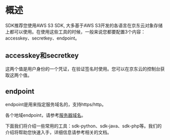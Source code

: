 # 概述

SDK推荐您使用AWS S3 SDK,  大多基于AWS S3开发的各语言在京东云对象存储上都可以使用。在使用这些工具的时候，一般来说您都要配置3个内容：accesskey、secretkey、endpoint。

## accesskey和secretkey

这两个值是用户身份的一个凭证，在验证签名时使用。您可以在京东云的控制台获取这两个值。

## endpoint

endpoint是用来指定服务域名的，支持https/http。

各个地域endpoint，请参考[服务器域名](../../../Object-Storage-Service/API-Reference-S3-Compatible/Regions-And-Endpoints.md)。

下面我们将介绍一些常用的工具：sdk-python、sdk-java、sdk-php等。我们的介绍将帮助您快速入手，详细信息请参考相关的文档。
